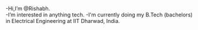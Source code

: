 -Hi,I’m @Rishabh.<br>
-I’m interested in anything tech.
-I'm currently doing my B.Tech (bachelors) in Electrical Engineering at IIT Dharwad, India.

